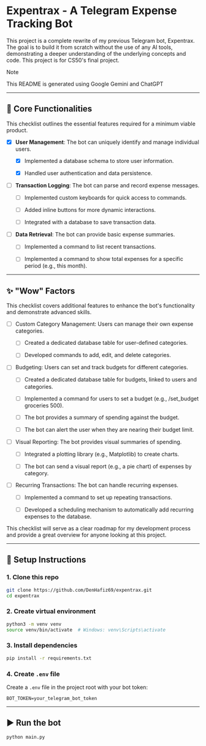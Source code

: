 # Expentrax - A Telegram Expense Tracking Bot

This project is a complete rewrite of my previous Telegram bot, Expentrax. The goal is to build it from scratch without the use of any AI tools, demonstrating a deeper understanding of the underlying concepts and code. This project is for CS50's final project.

> [!NOTE]  
> This README is generated using Google Gemini and ChatGPT

---

## 🚧 Core Functionalities

This checklist outlines the essential features required for a minimum viable product.

- [x] **User Management**: The bot can uniquely identify and manage individual users.

    - [x] Implemented a database schema to store user information.

    - [x] Handled user authentication and data persistence.

- [ ] **Transaction Logging**: The bot can parse and record expense messages.
    
    - [ ] Implemented custom keyboards for quick access to commands.

    - [ ] Added inline buttons for more dynamic interactions.

    - [ ] Integrated with a database to save transaction data.

- [ ] **Data Retrieval**: The bot can provide basic expense summaries.

    - [ ] Implemented a command to list recent transactions.

    - [ ] Implemented a command to show total expenses for a specific period (e.g., this month).

---

## ✨ "Wow" Factors

This checklist covers additional features to enhance the bot's functionality and demonstrate advanced skills.

- [ ] Custom Category Management: Users can manage their own expense categories.

    - [ ] Created a dedicated database table for user-defined categories.

    - [ ] Developed commands to add, edit, and delete categories.

- [ ] Budgeting: Users can set and track budgets for different categories.

    - [ ] Created a dedicated database table for budgets, linked to users and categories.

    - [ ] Implemented a command for users to set a budget (e.g., /set_budget groceries 500).

    - [ ] The bot provides a summary of spending against the budget.

    - [ ] The bot can alert the user when they are nearing their budget limit.

- [ ] Visual Reporting: The bot provides visual summaries of spending.

    - [ ] Integrated a plotting library (e.g., Matplotlib) to create charts.

    - [ ] The bot can send a visual report (e.g., a pie chart) of expenses by category.

- [ ] Recurring Transactions: The bot can handle recurring expenses.

    - [ ] Implemented a command to set up repeating transactions.

    - [ ] Developed a scheduling mechanism to automatically add recurring expenses to the database.

This checklist will serve as a clear roadmap for my development process and provide a great overview for anyone looking at this project.

---

## 🚀 Setup Instructions

### 1. Clone this repo
```bash
git clone https://github.com/DenHafiz69/expentrax.git
cd expentrax
```

### 2. Create virtual environment
```bash
python3 -m venv venv
source venv/bin/activate  # Windows: venv\Scripts\activate
```

### 3. Install dependencies
```bash
pip install -r requirements.txt
```

### 4. Create `.env` file
Create a `.env` file in the project root with your bot token:
```
BOT_TOKEN=your_telegram_bot_token
```

---

## ▶️ Run the bot
```bash
python main.py
```